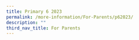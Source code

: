 ```yaml
---
title: Primary 6 2023
permalink: /more-information/For-Parents/p62023/
description: ""
third_nav_title: For Parents
---
```

